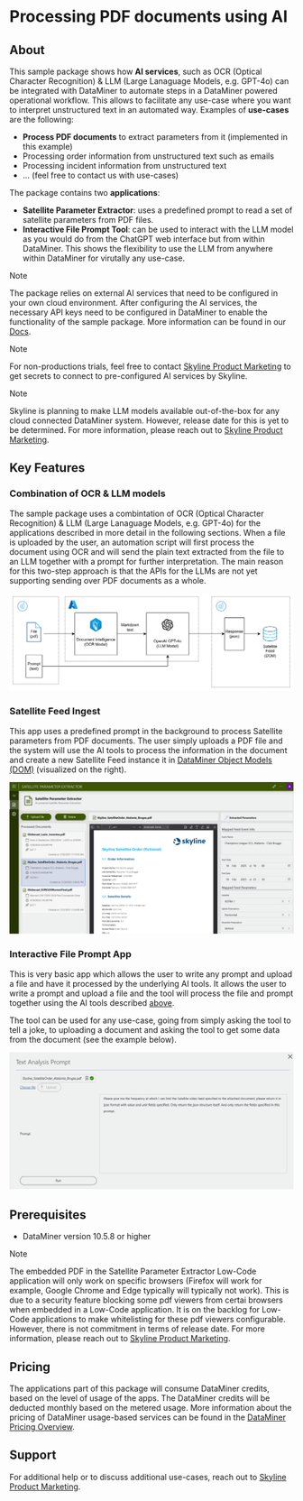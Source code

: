 # Processing PDF documents using AI

## About

This sample package shows how **AI services**, such as OCR (Optical Character Recognition) & LLM (Large Lanaguage Models, e.g. GPT-4o) can be integrated with DataMiner to automate steps in a DataMiner powered operational workflow. This allows to facilitate any use-case where you want to interpret unstructured text in an automated way. Examples of **use-cases** are the following:
- **Process PDF documents** to extract parameters from it (implemented in this example)
- Processing order information from unstructured text such as emails
- Processing incident information from unstructured text
- ... (feel free to contact us with use-cases)



The package contains two **applications**:
- **Satellite Parameter Extractor**: uses a predefined prompt to read a set of satellite parameters from PDF files.
- **Interactive File Prompt Tool**: can be used to interact with the LLM model as you would do from the ChatGPT web interface but from within DataMiner. This shows the flexibility to use the LLM from anywhere within DataMiner for virutally any use-case.


> [!NOTE]
> The package relies on external AI services that need to be configured in your own cloud environment. After configuring the AI services, the necessary API keys need to be configured in DataMiner to enable the functionality of the sample package. More information can be found in our [Docs](https://docs.dataminer.services/index.html).

> [!NOTE]
> For non-productions trials, feel free to contact [Skyline Product Marketing](mailto:team.product.marketing@skyline.be) to get secrets to connect to pre-configured AI services by Skyline.

> [!NOTE]
> Skyline is planning to make LLM models available out-of-the-box for any cloud connected DataMiner system. However, release date for this is yet to be determined. For more information, please reach out to [Skyline Product Marketing](mailto:team.product.marketing@skyline.be).


## Key Features

### Combination of OCR & LLM models

The sample package uses a combintation of OCR (Optical Character Recognition) & LLM (Large Lanaguage Models, e.g. GPT-4o) for the applications described in more detail in the following sections. When a file is uploaded by the user, an automation script will first process the document using OCR and will send the plain text extracted from the file to an LLM together with a prompt for further interpretation. The main reason for this two-step approach is that the APIs for the LLMs are not yet supporting sending over PDF documents as a whole.

![Combination OCR and LLM](./images/AI_processing_archtiecture_hihglevel.png)

### Satellite Feed Ingest

This app uses a predefined prompt in the background to process Satellite parameters from PDF documents. The user simply uploads a PDF file and the system will use the AI tools to process the information in the document and create a new Satellite Feed instance it in [DataMiner Object Models (DOM)](https://docs.dataminer.services/user-guide/Advanced_Modules/DOM/DOM.html?q=dataminer%20object%20mo) (visualized on the right). 

![Satellite Feed Ingest App](./images/pdf_processing_AI_Satellite_Feed_Ingest.pNg)

### Interactive File Prompt App

This is very basic app which allows the user to write any prompt and upload a file and have it processed by the underlying AI tools. It allows the user to write a prompt and upload a file and the tool will process the file and prompt together using the AI tools described [above](#combination-of-OCR-LLM-models).

The tool can be used for any use-case, going from simply asking the tool to tell a joke, to uploading a document and asking the tool to get some data from the document (see the example below).

 ![Interactive File Prompt App](./images/pdf_processing_interactive_prompt_tool_prompt.png)

## Prerequisites

- DataMiner version 10.5.8 or higher

> [!NOTE]
> The embedded PDF in the Satellite Parameter Extractor Low-Code application will only work on specific browsers (Firefox will work for example, Google Chrome and Edge typically will typically not work). This is due to a security feature blocking some pdf viewers from certai browsers when embedded in a Low-Code application. It is on the backlog for Low-Code applications to make whitelisting for these pdf viewers configurable. However, there is not commitment in terms of release date. For more information, please reach out to [Skyline Product Marketing](mailto:team.product.marketing@skyline.be).

## Pricing

The applications part of this package will consume DataMiner credits, based on the level of usage of the apps. The DataMiner credits will be deducted monthly based on the metered usage. More information about the pricing of DataMiner usage-based services can be found in the [DataMiner Pricing Overview](https://docs.dataminer.services/dataminer-overview/Pricing/Pricing_Usage_based_service.html). 

## Support

For additional help or to discuss additional use-cases, reach out to [Skyline Product Marketing](mailto:team.product.marketing@skyline.be).

